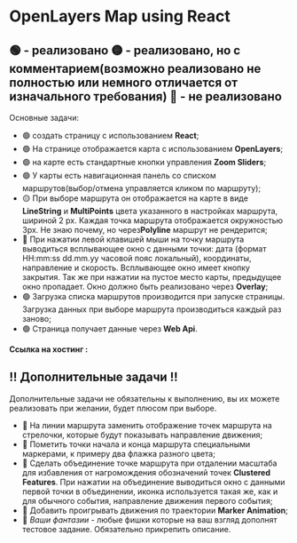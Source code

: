 # OpenLayers Map using React
:green_circle: - реализовано
:yellow_circle: - реализовано, но с комментарием(возможно реализовано не полностью или немного отличается от изначального требования)
:red_circle: - не реализовано
---
Основные задачи:
- :green_circle: создать страницу с использованием **React**;
- :green_circle: На странице отображается карта с использованием **OpenLayers**;
- :green_circle: на карте есть стандартные кнопки управления **Zoom Sliders**;
- :green_circle: У карты есть навигационная панель со списком маршрутов(выбор/отмена управляется кликом по маршруту);
- :yellow_circle: При выборе маршрута он отображается на карте в виде **LineString** и **MultiPoints** цвета указанного в настройках маршрута, шириной 2 px. Каждая точка маршрута отображается окружностью 3px. Не знаю почему, но через**Polyline** маршрут не рендерится;
- :red_circle: При нажатии левой клавишей мыши на точку маршрута выводиться всплывающее окно с данными точки: дата (формат HH:mm:ss dd.mm.yy часовой пояс локальный), координаты, направление и скорость. Всплывающее окно имеет кнопку закрытия. Так же при нажатии на пустое место карты, предыдущее окно пропадает. Окно должно быть реализовано через **Overlay**;
- :green_circle: Загрузка списка маршрутов производится при запуске страницы. Загрузка данных при выборе маршрута производиться каждый раз заново;
- :green_circle: Страница получает данные через **Web Api**.

**Ссылка на хостинг :**
## !! Дополнительные задачи !!

Дополнительные задачи не обязательны к выполнению, вы их можете реализовать при желании, будет плюсом при выборе.

- :red_circle: На линии маршрута заменить отображение точек маршрута на стрелочки, которые будут показывать направление движения;
- :red_circle: Пометить точки начала и конца маршрута специальными маркерами, к примеру два флажка разного цвета;
- :red_circle: Сделать объединение точке маршрута при отдалении масштаба для избавления от нагромождения обозначений точек **Clustered Features**. При нажатии на объединение выводиться окно с данными первой точки в объединении, иконка используется такая же, как и для обычного события, направление движения первого события;
- :red_circle: Добавить проигрывать движения по траектории **Marker Animation**;
- :red_circle: *Ваши фантазии* - любые фишки которые на ваш взгляд дополнят тестовое задание. Обязательно прикрепить описание.

